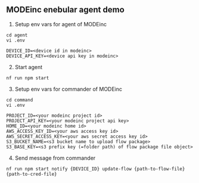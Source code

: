 ## MODEinc enebular agent demo

1. Setup env vars for agent of MODEinc
```
cd agent
vi .env

DEVICE_ID=<device id in modeinc>
DEVICE_API_KEY=<device api key in modeinc>
```

2. Start agent

```
nf run npm start
```

3. Setup env vars for commander of MODEinc

```
cd command
vi .env

PROJECT_ID=<your modeinc project id>
PROJECT_API_KEY=<your modeinc project api key>
HOME_ID=<your modeinc home id>
AWS_ACCESS_KEY_ID=<your aws access key id>
AWS_SECRET_ACCESS_KEY=<your aws secret access key id>
S3_BUCKET_NAME=<s3 bucket name to upload flow package>
S3_BASE_KEY=<s3 prefix key (=folder path) of flow package file object>
````

4. Send message from commander

```
nf run npm start notify {DEVICE_ID} update-flow {path-to-flow-file} {path-to-cred-file}
```

